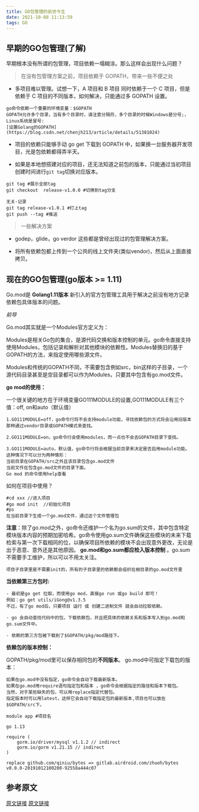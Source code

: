 ```yaml
---
title: GO包管理的前世今生
date: 2021-10-08 11:13:59
tags: GO
---
```


## 早期的GO包管理(了解)

早期根本没有所谓的包管理，项目依赖一塌糊涂。那么这样会出现什么问题？

> 在没有包管理方案之前，项目依赖于 GOPATH，带来一些不便之处

* 多项目难以管理。试想一下，A 项目和 B 项目 同时依赖于一个 C 项目，但是依赖于 C 项目的不同版本，如何解决，只能通过多 GOPATH 设置。

```
go命令依赖一个重要的环境变量：$GOPATH
GOPATH允许多个目录，当有多个目录时，请注意分隔符，多个目录的时候Windows是分号;，Linux系统是冒号:
[设置Golang的GOPATH](https://blog.csdn.net/chenjh213/article/details/51381024)
```

* 项目的依赖只能够手动 go get 下载到 GOPATH 中，如果换一台服务器开发项目，光是包依赖都得弄半天。

* 如果是本地想搭建对应的项目，还无法知道之前包的版本，只能通过当初项目创建时间进行`git tag`切换对应版本。

```
git tag #展示全部tag
git checkout  release-v1.0.0 #切换到tag分支

无关-记录
git tag release-v1.0.1 #打上tag
git push --tag #推送
```

> 一些解决方案

* godep，glide，go verdor 这些都是曾经出现过的包管理解决方案。

* 将所有依赖包都上传到一个公共的线上文件夹(类似vendor)，然后从上面直接拷贝。

## 现在的GO包管理(go版本 >= 1.11)

Go.mod是 **Golang1.11版本** 新引入的官方包管理工具用于解决之前没有地方记录依赖包具体版本的问题。

*前导*

Go.mod其实就是一个Modules官方定义为：

Modules是相关Go包的集合，是源代码交换和版本控制的单元。go命令直接支持使用Modules，包括记录和解析对其他模块的依赖性。Modules替换旧的基于GOPATH的方法，来指定使用哪些源文件。

Modules和传统的GOPATH不同，不需要包含例如src，bin这样的子目录，一个源代码目录甚至是空目录都可以作为Modules，只要其中包含有go.mod文件。



**go mod的使用：**

一个很关键的地方在于环境变量GO111MODULE的设置,GO111MODULE有三个值：off, on和auto（默认值）

```
1.GO111MODULE=off，go命令行将不会支持module功能，寻找依赖包的方式将会沿用旧版本那种通过vendor目录或GOPATH模式来查找。

2.GO111MODULE=on，go命令行会使用modules，而一点也不会去GOPATH目录下查找。

3.GO111MODULE=auto，默认值，go命令行将会根据当前目录来决定是否启用module功能。
这种情况下可以分为两种情形：
当前目录在GOPATH/src之外且该目录包含go.mod文件
当前文件在包含go.mod文件的目录下面。
Go mod 的命令使用help查看
```

如何在项目中使用？

```
#cd xxx //进入项目
#go mod init  //初始化项目
#ps
在当前目录下生成一个go.mod文件，通过这个文件管理包
```

**注意**：除了go.mod之外，go命令还维护一个名为go.sum的文件，其中包含特定模块版本内容的预期加密哈希。go命令使用go.sum文件确保这些模块的未来下载检索与第一次下载相同的位，以确保项目所依赖的模块不会出现意外更改，无论是出于恶意、意外还是其他原因。 **go.mod和go.sum都应检入版本控制** 。go.sum 不需要手工维护，所以可以不用太关注。

```
项目子目录里是不需要init的，所有的子目录里的依赖都会组织在根目录的go.mod文件里
```



**当依赖第三方包时:**

```
- 最初是go get 拉取，而使用go mod，直接go run 或go build 即可！
例如：go get utils/iGong@v1.3.5
不过，有了go mod后，只要项目 运行 或 创建二进制文件 就会自动拉取依赖。

- go 会自动查找代码中的包，下载依赖包，并且把具体的依赖关系和版本写入到go.mod和go.sum文件中。

- 依赖的第三方包被下载到了$GOPATH/pkg/mod路径下。
```



**依赖包的版本控制：**

GOPATH/pkg/mod里可以保存相同包的**不同版本**。
go.mod中可指定下载包的版本：

```
如果在go.mod中没有指定，go命令会自动下载最新版本。
如果在go.mod用require语句指定包和版本 ，go命令会根据指定的路径和版本下载包。
当然，对于某些缺失的包，可以用replace指定代替包。
指定版本时可以用latest，这样它会自动下载指定包的最新版本,项目也可以放在$GOPATH/src下。
```

```
module app #项目名

go 1.13

require (
	gorm.io/driver/mysql v1.1.2 // indirect
	gorm.io/gorm v1.21.15 // indirect
)

replace github.com/qiniu/bytes => gitlab.airdroid.com/zhuoh/bytes v0.0.0-20191012100200-92558a444c07
```

## 参考原文

[原文链接](https://blog.csdn.net/jkwanga/article/details/106288345)
[原文链接](https://www.jianshu.com/p/d04b36fbdcd6#comments)